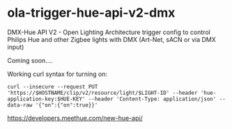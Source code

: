 # ola-trigger-hue-api-v2-dmx
DMX-Hue API V2 - Open Lighting Architecture trigger config to control Philips Hue and other Zigbee lights with DMX (Art-Net, sACN or via DMX input)  
  
Coming soon....  
  
Working curl syntax for turning on:  

```curl --insecure --request PUT 'https://$HOSTNAME/clip/v2/resource/light/$LIGHT-ID' --header 'hue-application-key:$HUE-KEY' --header 'Content-Type: application/json' --data-raw '{"on":{"on":true}}'```  
  
  https://developers.meethue.com/new-hue-api/

